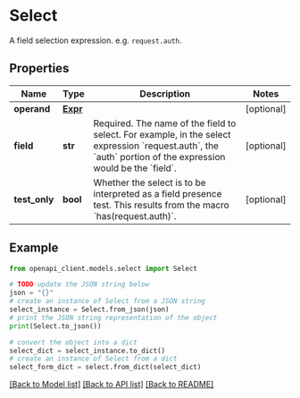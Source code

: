 # Select

A field selection expression. e.g. `request.auth`.

## Properties

Name | Type | Description | Notes
------------ | ------------- | ------------- | -------------
**operand** | [**Expr**](Expr.md) |  | [optional] 
**field** | **str** | Required. The name of the field to select.  For example, in the select expression &#x60;request.auth&#x60;, the &#x60;auth&#x60; portion of the expression would be the &#x60;field&#x60;. | [optional] 
**test_only** | **bool** | Whether the select is to be interpreted as a field presence test.  This results from the macro &#x60;has(request.auth)&#x60;. | [optional] 

## Example

```python
from openapi_client.models.select import Select

# TODO update the JSON string below
json = "{}"
# create an instance of Select from a JSON string
select_instance = Select.from_json(json)
# print the JSON string representation of the object
print(Select.to_json())

# convert the object into a dict
select_dict = select_instance.to_dict()
# create an instance of Select from a dict
select_form_dict = select.from_dict(select_dict)
```
[[Back to Model list]](../README.md#documentation-for-models) [[Back to API list]](../README.md#documentation-for-api-endpoints) [[Back to README]](../README.md)


